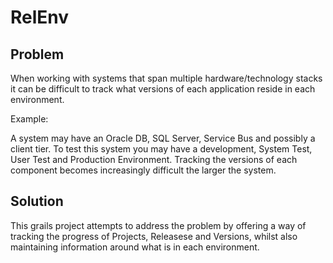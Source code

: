 RelEnv
======

## Problem

When working with systems that span multiple hardware/technology stacks it can be difficult to track what versions of each application reside in each environment.

Example:

A system may have an Oracle DB, SQL Server, Service Bus and possibly a client tier. To test this system you may have a development, System Test, User Test and Production Environment. Tracking the versions of each component becomes increasingly difficult the larger the system.

## Solution

This grails project attempts to address the problem by offering a way of tracking the progress of Projects, Releasese and Versions, whilst also maintaining information around what is in each environment.

